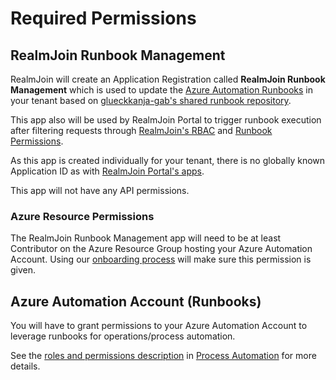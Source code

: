 # Required Permissions

## RealmJoin Runbook Management

RealmJoin will create an Application Registration called **RealmJoin Runbook Management** which is used to update the [Azure Automation Runbooks](../../runbooks/) in your tenant based on [glueckkanja-gab's shared runbook repository](https://github.com/realmjoin/realmjoin-runbooks).

This app also will be used by RealmJoin Portal to trigger runbook execution after filtering requests through [RealmJoin's RBAC](../../settings/permission.md) and [Runbook Permissions](../../runbooks/runbook-permissions.md).

As this app is created individually for your tenant, there is no globally known Application ID as with [RealmJoin Portal's apps](../onboarding-realmjoin-portal/required-permissions.md).

This app will not have any API permissions.

### Azure Resource Permissions

The RealmJoin Runbook Management app will need to be at least Contributor on the Azure Resource Group hosting your Azure Automation Account. Using our [onboarding process](./) will make sure this permission is given.

## Azure Automation Account (Runbooks)

You will have to grant permissions to your Azure Automation Account to leverage runbooks for operations/process automation.

See the [roles and permissions description](../../runbooks/azure-ad-roles-and-permissions.md) in [Process Automation](../../runbooks/) for more details.
